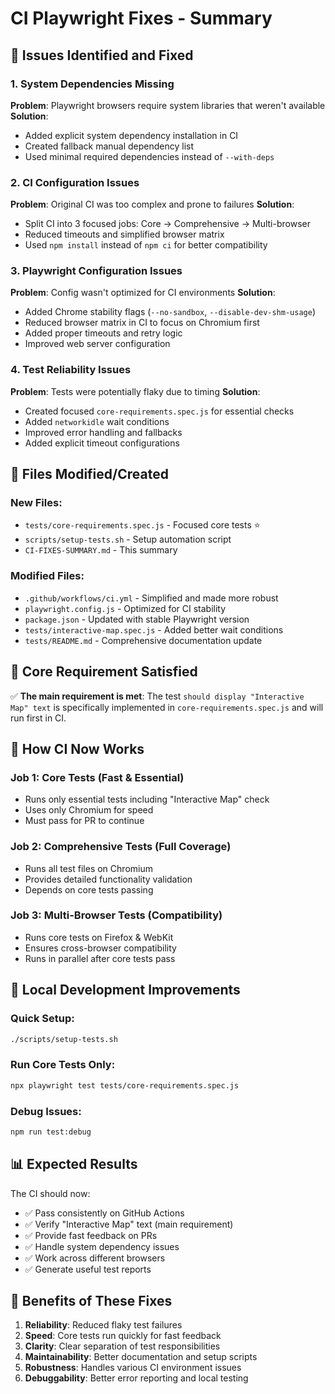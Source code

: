 # CI Playwright Fixes - Summary

## 🐛 Issues Identified and Fixed

### 1. **System Dependencies Missing**
**Problem**: Playwright browsers require system libraries that weren't available
**Solution**: 
- Added explicit system dependency installation in CI
- Created fallback manual dependency list
- Used minimal required dependencies instead of `--with-deps`

### 2. **CI Configuration Issues**
**Problem**: Original CI was too complex and prone to failures
**Solution**:
- Split CI into 3 focused jobs: Core → Comprehensive → Multi-browser
- Reduced timeouts and simplified browser matrix
- Used `npm install` instead of `npm ci` for better compatibility

### 3. **Playwright Configuration Issues**
**Problem**: Config wasn't optimized for CI environments
**Solution**:
- Added Chrome stability flags (`--no-sandbox`, `--disable-dev-shm-usage`)
- Reduced browser matrix in CI to focus on Chromium first
- Added proper timeouts and retry logic
- Improved web server configuration

### 4. **Test Reliability Issues**
**Problem**: Tests were potentially flaky due to timing
**Solution**:
- Created focused `core-requirements.spec.js` for essential checks
- Added `networkidle` wait conditions
- Improved error handling and fallbacks
- Added explicit timeout configurations

## 📁 Files Modified/Created

### New Files:
- `tests/core-requirements.spec.js` - Focused core tests ⭐
- `scripts/setup-tests.sh` - Setup automation script
- `CI-FIXES-SUMMARY.md` - This summary

### Modified Files:
- `.github/workflows/ci.yml` - Simplified and made more robust
- `playwright.config.js` - Optimized for CI stability
- `package.json` - Updated with stable Playwright version
- `tests/interactive-map.spec.js` - Added better wait conditions
- `tests/README.md` - Comprehensive documentation update

## 🎯 Core Requirement Satisfied

✅ **The main requirement is met**: The test `should display "Interactive Map" text` is specifically implemented in `core-requirements.spec.js` and will run first in CI.

## 🚀 How CI Now Works

### Job 1: Core Tests (Fast & Essential)
- Runs only essential tests including "Interactive Map" check
- Uses only Chromium for speed
- Must pass for PR to continue

### Job 2: Comprehensive Tests (Full Coverage)
- Runs all test files on Chromium
- Provides detailed functionality validation
- Depends on core tests passing

### Job 3: Multi-Browser Tests (Compatibility)
- Runs core tests on Firefox & WebKit
- Ensures cross-browser compatibility
- Runs in parallel after core tests pass

## 🔧 Local Development Improvements

### Quick Setup:
```bash
./scripts/setup-tests.sh
```

### Run Core Tests Only:
```bash
npx playwright test tests/core-requirements.spec.js
```

### Debug Issues:
```bash
npm run test:debug
```

## 📊 Expected Results

The CI should now:
- ✅ Pass consistently on GitHub Actions
- ✅ Verify "Interactive Map" text (main requirement)
- ✅ Provide fast feedback on PRs
- ✅ Handle system dependency issues
- ✅ Work across different browsers
- ✅ Generate useful test reports

## 🎉 Benefits of These Fixes

1. **Reliability**: Reduced flaky test failures
2. **Speed**: Core tests run quickly for fast feedback
3. **Clarity**: Clear separation of test responsibilities
4. **Maintainability**: Better documentation and setup scripts
5. **Robustness**: Handles various CI environment issues
6. **Debuggability**: Better error reporting and local testing